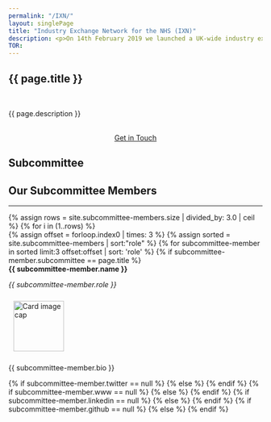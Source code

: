 ```yaml
---
permalink: "/IXN/"
layout: singlePage
title: "Industry Exchange Network for the NHS (IXN)"
description: <p>On 14th February 2019 we launched a UK-wide industry exchange network (IXN) for the NHS. The initiative will provide a solution and home to two of the most pressing challenges facing the NHS - how do we start to build a future facing NHS workforce, and, how do we identify and design healthcare technologies that truly meet local and national healthcare needs?</p><p>The IXN for the NHS is rooted in the concept pioneered by the Department of Computer Science at University College London where it has been in operation for over 7 years.  Over 500 candidates (undergraduate and Masters level) work on different levels and scales of real- world computer science problems every year.  The initiative is supported by over 300 industry partners such as Microsoft, NTT Data and IBM.  Outputs are proof of concepts which can be progressed if considered to be of true benefit to the health and care ecosystem.</p><p>The Apperta Foundation has worked with UCL for several years and has facilitated over 200 projects for students to work with a Code4Health NHS mentor and industry partner. Many student projects conceived and developed have already been contributors to NHS technologies (from mental health chatbots, to a web-based treatment and management system for hepatitis C, and machine learning readiness tasks for clinicians.</p><p>Following the example of the UCL Computer Science industry exchange network model, the IXN for the NHS will provide a framework for other UK universities and industry partners to contribute, with their STEM (science, technology, engineering and mathematics) programmes working on projects with the NHS. The IXN for the NHS will have a grounded centre to facilitate interoperability, efficiency and innovation. However, this initiative needs to be allied with NHS career paths for STEM students who want to continue working in/with the NHS, having been introduced to this through the industry exchange network.</p>
TOR: 
---
```


<section class="bg-white text-black" id="about">
      <div class="container text-center">
        <h1 class="text-uppercase text-dark">{{ page.title }}</h1><br>
        <p align="left">{{ page.description }}</p><br>
        <!--<p align="left">A copy of the subcommittee terms of reference can be found <a href="{{ page.TOR }}">here.</a></p><br>-->
        <center><a class="btn btn-primary btn-xl" href="mailto:info@apperta.org?Subject=%5BClinical%20Content%20Subcommittee">Get in Touch</a></center>
    </div>
</section>

<section id="about" style="background-image:url(../img/blog-bg_blue.png);background-position:center center;-webkit-background-size:cover;-moz-background-size:cover;-o-background-size:cover;background-size:cover">
      <div class="container">
        <div class="row">
          <div class="col-lg12 mx-auto text-center">
            <h1 class="text-uppercase text-dark">
              <strong>Subcommittee</strong>
            </h1>
            <h2 class="section-heading text-white">Our Subcommittee Members</h2>
            <hr class="light my-4">
                <div class="row">
                {% assign rows = site.subcommittee-members.size | divided_by: 3.0 | ceil %}
                {% for i in (1..rows) %}
                <div class="row">
                    {% assign offset = forloop.index0 | times: 3 %}
			{% assign sorted = site.subcommittee-members | sort:"role" %}
                       {% for subcommittee-member in sorted limit:3 offset:offset | sort: 'role' %} 
                        {% if subcommittee-member.subcommittee == page.title %}
                                <div class="card" style="height: 100%;">
                                    <div class="card-header"><strong>{{ subcommittee-member.name }}</strong> <p><em>{{ subcommittee-member.role }}</em> </p></div>
                                    <div class="card-body">
                                        <img class="pull-left" src="{{ subcommittee-member.photo }}" style="height:100px; width:100px; margin:10px" alt="Card image cap">
                                            <p class="card-text">{{ subcommittee-member.bio }}</p>
                                            <div class="row">
                                                <div class="col-md-12 col-xs-12 col-centered">                        {% if subcommittee-member.twitter == null %}
                                                    {% else %}
                                                    <a href="http://twitter.com/{{ subcommittee-member.twitter }}" target="_blank"><i class="fab fa-twitter fa-2x"></i></a>
                                                {% endif %}
                                                {% if subcommittee-member.www == null %}
                                                    {% else %}
                                                    <a href="{{ subcommittee-member.www }}" target="_blank"><i class="fas fa-globe fa-2x"></i></a>
                                                {% endif %}
                                                {% if subcommittee-member.linkedin == null %}
                                                    {% else %}
                                                    <a href="{{ subcommittee-member.linkedin }}" target="_blank"><i class="fab fa-linkedin fa-2x"></i></a>
                                                {% endif %}
                                                {% if subcommittee-member.github == null %}
                                                    {% else %}
                                                    <a href="{{ subcommittee-member.github }}" target="_blank"><i class="fab fa-github fa-2x"></i></a>
                                                {% endif %}
                                                </div>
                                            </div><br>                                         
                                    </div>
                                </div>
                            </div><br><br>
                                 {% endif %}
                             {% endfor %}
                        </div>
                        {% endfor %}
            </div>
        </div>
    </div>
</section>
